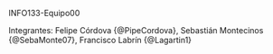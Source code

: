INFO133-Equipo00

Integrantes: Felipe Córdova {@PipeCordova}, Sebastián Montecinos {@SebaMonte07}, Francisco Labrín {@Lagartin1}




